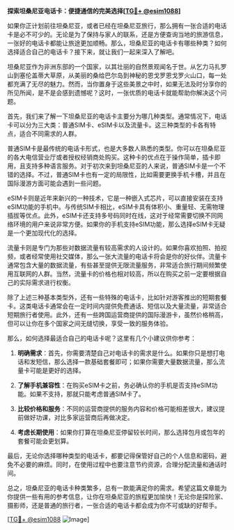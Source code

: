 **探索坦桑尼亚电话卡：便捷通信的完美选择[[TG💪+ @esim1088](https://t.me/s/esim1088)]**

如果你正计划前往坦桑尼亚，或者已经在坦桑尼亚旅行，那么拥有一张合适的电话卡是必不可少的。无论是为了保持与家人的联系，还是方便查询当地的旅游信息，一张好的电话卡都能让旅途更加顺畅。那么，坦桑尼亚的电话卡有哪些种类？如何选择适合自己的电话卡？接下来，就让我们一起来深入了解吧。

坦桑尼亚作为非洲东部的一个国家，以其壮丽的自然景观闻名于世。从乞力马扎罗山到塞伦盖蒂大草原，从美丽的桑给巴尔岛到神秘的恩戈罗恩戈罗火山口，每一处都充满了无尽的魅力。然而，当你置身于这些美景之中时，如果无法及时分享你的所见所闻，是不是会感到遗憾呢？这时，一张优质的电话卡就能帮助你解决这个问题。

首先，我们来了解一下坦桑尼亚的电话卡主要分为哪几种类型。通常情况下，电话卡可以分为三大类：普通SIM卡、eSIM卡以及流量卡。这三种类型的卡各有特点，适合不同需求的人群。

普通SIM卡是最传统的电话卡形式，也是大多数人熟悉的类型。你可以在坦桑尼亚的各大电信营业厅或者授权经销商处购买。这种卡的优点在于操作简单，插卡即用，且支持多种语言服务。对于初次来到坦桑尼亚的人来说，普通SIM卡是一个不错的选择。不过，普通SIM卡也有一定的局限性，比如需要更换手机卡槽，并且在国际漫游方面可能会遇到一些问题。

eSIM卡则是近年来新兴的一种技术，它是一种嵌入式芯片，可以直接安装在支持eSIM功能的手机中。与传统SIM卡相比，eSIM卡具有体积小、重量轻、无需物理插拔等优点。此外，eSIM卡还支持多号码同时在线，这对于经常需要切换不同网络环境的用户来说非常方便。如果你的手机支持eSIM功能，那么选择eSIM卡无疑是一个更加现代化的选择。

流量卡则是专门为那些对数据流量有较高需求的人设计的。如果你喜欢拍照、拍视频，或者经常使用社交媒体，那么一张大流量的电话卡将会是你的好伙伴。流量卡通常包含大量的数据流量，有些甚至提供无限流量服务，非常适合旅行期间频繁使用互联网的人群。当然，流量卡的价格也相对较高，所以在购买之前一定要根据自己的实际需求进行权衡。

除了上述三种基本类型外，还有一些特殊的电话卡，比如针对游客推出的短期套餐卡。这类电话卡通常会在一定时间内提供免费通话、短信以及大量流量，非常适合短期旅行者使用。此外，还有一些跨国运营商提供的国际漫游卡，虽然价格稍高，但可以让你在多个国家之间无缝切换，享受一致的服务体验。

那么，如何选择最适合自己的电话卡呢？这里有几个小建议供你参考：

1. **明确需求**：首先，你需要清楚自己对电话卡的需求是什么。如果你只是想打电话和发短信，那么选择一款基础套餐即可；如果你需要大量数据流量，那么流量卡可能是更好的选择。

2. **了解手机兼容性**：在购买eSIM卡之前，务必确认你的手机是否支持eSIM功能。如果不支持，那就只能考虑普通SIM卡了。

3. **比较价格和服务**：不同的运营商提供的服务内容和价格可能相差很大，建议提前做好功课，对比多家运营商后再做决定。

4. **考虑长期使用**：如果你打算在坦桑尼亚停留较长时间，那么选择包月或包年的套餐可能会更划算。

最后，无论你选择哪种类型的电话卡，都要记得保管好自己的个人信息和密码，避免不必要的麻烦。同时，在使用过程中也要注意节约资源，合理分配流量和通话时间。

总之，坦桑尼亚的电话卡种类繁多，总有一款能满足你的需求。希望这篇文章能为你提供一些有用的参考信息，让你在坦桑尼亚的旅程更加愉快！无论你是探险家、摄影师，还是普通的旅行者，一张合适的电话卡都会成为你不可或缺的好帮手。

[[TG💪+ @esim1088](https://t.me/s/esim1088) ![Image](https://i.postimg.cc/4NQfJmqS/Snipaste-2025-05-13-00-14-12.png)]